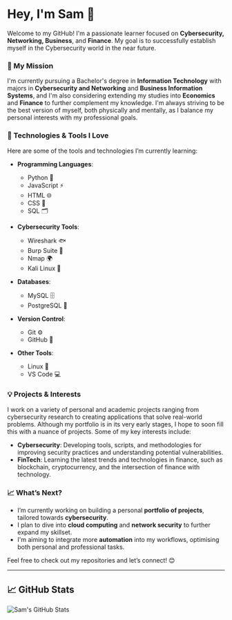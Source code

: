 # Hey, I'm Sam 👋

Welcome to my GitHub! I'm a passionate learner focused on **Cybersecurity, Networking, Business**, and **Finance**. My goal is to successfully establish myself in the Cybersecurity world in the near future.

### 🚀 My Mission
I'm currently pursuing a Bachelor's degree in **Information Technology** with majors in **Cybersecurity and Networking** and **Business Information Systems**, and I'm also considering extending my studies into **Economics** and **Finance** to further complement my knowledge. I'm always striving to be the best version of myself, both physically and mentally, as I balance my personal interests with my professional goals.

### 🔧 Technologies & Tools I Love
Here are some of the tools and technologies I’m currently learning:

- **Programming Languages**: 
  - Python 🐍
  - JavaScript ⚡
  - HTML 🌐
  - CSS 🎨
  - SQL 🗂️

- **Cybersecurity Tools**: 
  - Wireshark 🐟
  - Burp Suite 🍏
  - Nmap 🌍
  - Kali Linux 🐧

- **Databases**: 
  - MySQL 🗄️
  - PostgreSQL 🍇

- **Version Control**: 
  - Git ⚙️
  - GitHub 🐙

- **Other Tools**: 
  - Linux 🐧
  - VS Code 💻

### 💡 Projects & Interests
I work on a variety of personal and academic projects ranging from cybersecurity research to creating applications that solve real-world problems. Although my portfolio is in its very early stages, I hope to soon fill this with a nuance of projects. Some of my key interests include:

- **Cybersecurity**: Developing tools, scripts, and methodologies for improving security practices and understanding potential vulnerabilities.
- **FinTech**: Learning the latest trends and technologies in finance, such as blockchain, cryptocurrency, and the intersection of finance with technology.

### 📈 What’s Next?
- I’m currently working on building a personal **portfolio of projects**, tailored towards **cybersecurity**.
- I plan to dive into **cloud computing** and **network security** to further expand my skillset.
- I'm aiming to integrate more **automation** into my workflows, optimising both personal and professional tasks.

Feel free to check out my repositories and let’s connect! 😊

---


## 📈 GitHub Stats

![Sam's GitHub Stats](https://github-readme-stats.vercel.app/api?username=your-username&show_icons=true&hide_title=true&count_private=true&hide=prs&theme=dark)

